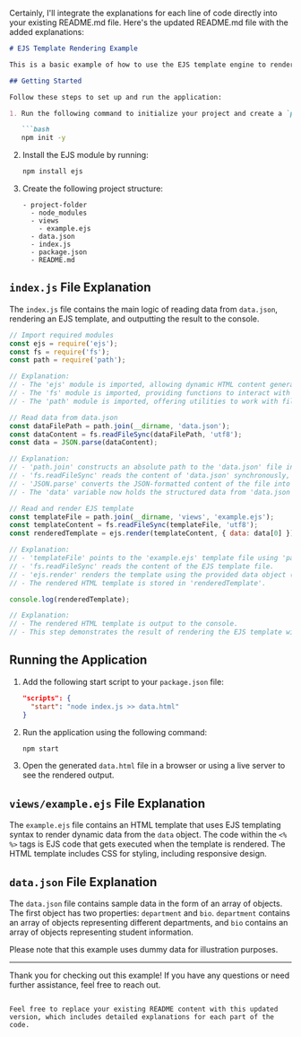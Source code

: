 Certainly, I'll integrate the explanations for each line of code directly into your existing README.md file. Here's the updated README.md file with the added explanations:

```markdown
# EJS Template Rendering Example

This is a basic example of how to use the EJS template engine to render HTML content in a Node.js application.

## Getting Started

Follow these steps to set up and run the application:

1. Run the following command to initialize your project and create a `package.json` file:

   ```bash
   npm init -y
   ```

2. Install the EJS module by running:

   ```bash
   npm install ejs
   ```

3. Create the following project structure:

   ```
   - project-folder
     - node_modules
     - views
       - example.ejs
     - data.json
     - index.js
     - package.json
     - README.md
   ```

## `index.js` File Explanation

The `index.js` file contains the main logic of reading data from `data.json`, rendering an EJS template, and outputting the result to the console.

```javascript
// Import required modules
const ejs = require('ejs');
const fs = require('fs');
const path = require('path');

// Explanation:
// - The 'ejs' module is imported, allowing dynamic HTML content generation using EJS templates.
// - The 'fs' module is imported, providing functions to interact with the file system.
// - The 'path' module is imported, offering utilities to work with file and directory paths.

// Read data from data.json
const dataFilePath = path.join(__dirname, 'data.json');
const dataContent = fs.readFileSync(dataFilePath, 'utf8');
const data = JSON.parse(dataContent);

// Explanation:
// - 'path.join' constructs an absolute path to the 'data.json' file in the same directory as the script.
// - 'fs.readFileSync' reads the content of 'data.json' synchronously, using 'utf8' encoding.
// - 'JSON.parse' converts the JSON-formatted content of the file into a JavaScript object.
// - The 'data' variable now holds the structured data from 'data.json'.

// Read and render EJS template
const templateFile = path.join(__dirname, 'views', 'example.ejs');
const templateContent = fs.readFileSync(templateFile, 'utf8');
const renderedTemplate = ejs.render(templateContent, { data: data[0] });

// Explanation:
// - 'templateFile' points to the 'example.ejs' template file using 'path.join'.
// - 'fs.readFileSync' reads the content of the EJS template file.
// - 'ejs.render' renders the template using the provided data object ('data[0]').
// - The rendered HTML template is stored in 'renderedTemplate'.

console.log(renderedTemplate);

// Explanation:
// - The rendered HTML template is output to the console.
// - This step demonstrates the result of rendering the EJS template with dynamic data.

```

## Running the Application

1. Add the following start script to your `package.json` file:

   ```json
   "scripts": {
     "start": "node index.js >> data.html"
   }
   ```

2. Run the application using the following command:

   ```bash
   npm start
   ```

3. Open the generated `data.html` file in a browser or using a live server to see the rendered output.

## `views/example.ejs` File Explanation

The `example.ejs` file contains an HTML template that uses EJS templating syntax to render dynamic data from the `data` object. The code within the `<% %>` tags is EJS code that gets executed when the template is rendered. The HTML template includes CSS for styling, including responsive design.

## `data.json` File Explanation

The `data.json` file contains sample data in the form of an array of objects. The first object has two properties: `department` and `bio`. `department` contains an array of objects representing different departments, and `bio` contains an array of objects representing student information.

Please note that this example uses dummy data for illustration purposes.

---

Thank you for checking out this example! If you have any questions or need further assistance, feel free to reach out.
```

Feel free to replace your existing README content with this updated version, which includes detailed explanations for each part of the code.